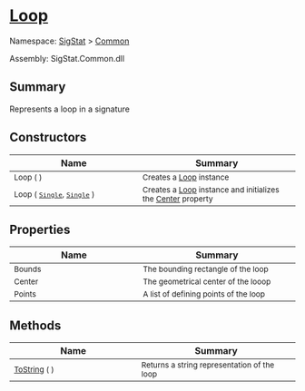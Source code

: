 # [Loop](./Loop.md)

Namespace: [SigStat](../../) > [Common](./README.md)

Assembly: SigStat.Common.dll

## Summary
Represents a loop in a signature

## Constructors

| Name<div><a href="#"><img width=400></a></div> | Summary<div><a href="#"><img width=475></a></div> | 
| --- | --- | 
| <sub>Loop (  )</sub> | <sub>Creates a [Loop](https://github.com/hargitomi97/sigstat/blob/master/docs/md/SigStat/Common/Loop.md) instance</sub> | 
| <sub>Loop ( [`Single`](https://docs.microsoft.com/en-us/dotnet/api/System.Single), [`Single`](https://docs.microsoft.com/en-us/dotnet/api/System.Single) )</sub> | <sub>Creates a [Loop](https://github.com/hargitomi97/sigstat/blob/master/docs/md/SigStat/Common/Loop.md) instance and initializes the [Center](https://github.com/hargitomi97/sigstat/blob/master/docs/md/SigStat/Common/Loop.md) property</sub> | 


## Properties

| Name<div><a href="#"><img width=400></a></div> | Summary<div><a href="#"><img width=475></a></div> | 
| --- | --- | 
| <sub>Bounds</sub> | <sub>The bounding rectangle of the loop</sub> | 
| <sub>Center</sub> | <sub>The geometrical center of the looop</sub> | 
| <sub>Points</sub> | <sub>A list of defining points of the loop</sub> | 


## Methods

| Name<div><a href="#"><img width=400></a></div> | Summary<div><a href="#"><img width=475></a></div> | 
| --- | --- | 
| <sub>[ToString](./Methods/Loop--ToString.md) (  )</sub> | <sub>Returns a string representation of the loop</sub> | 


